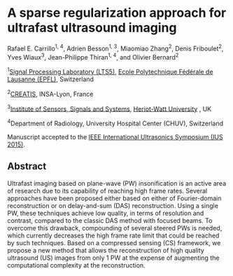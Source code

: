 # A sparse regularization approach for ultrafast ultrasound imaging
[Ecole Polytechnique Fédérale de Lausanne (EPFL)]: http://www.epfl.ch/
[Signal Processing Laboratory (LTS5)]: http://lts5www.epfl.ch
[CREATIS]:https://www.creatis.insa-lyon.fr/site7/fr
[IEEE International Ultrasonics Symposium (IUS 2015)]: http://ewh.ieee.org/conf/ius/ius_2015/
[Institute of Sensors, Signals and Systems]: https://www.hw.ac.uk/schools/engineering-physical-sciences/institutes/sensors-signals-systems/basp.htm
[Heriot-Watt University]:https://www.hw.ac.uk/


Rafael E. Carrillo<sup>1, 4</sup>, Adrien Besson<sup>1, 3</sup>, Miaomiao Zhang<sup>2</sup>, Denis Friboulet<sup>2</sup>, Yves Wiaux<sup>3</sup>, Jean-Philippe Thiran<sup>1, 4</sup>, and Olivier Bernard<sup>2</sup>

<sup>1</sup>[Signal Processing Laboratory (LTS5)], [Ecole Polytechnique Fédérale de Lausanne (EPFL)], Switzerland

<sup>2</sup>[CREATIS], INSA-Lyon, France

<sup>3</sup>[Institute of Sensors, Signals and Systems], [Heriot-Watt University] , UK

<sup>4</sup>Department of Radiology, University Hospital Center (CHUV), Switzerland

Manuscript accepted to the [IEEE International Ultrasonics Symposium (IUS 2015)].

## Abstract
Ultrafast imaging based on plane-wave (PW) insonification is an active area of research due to its capability of reaching high frame rates. Several approaches have been proposed either based on either of Fourier-domain reconstruction or on delay-and-sum (DAS) reconstruction. Using a single PW, these techniques achieve low quality, in terms of resolution and contrast, compared to the classic DAS method with focused beams. To overcome this drawback, compounding of several steered PWs is needed, which currently decreases the high frame rate limit that could be reached by such techniques. Based on a compressed sensing (CS) framework, we propose a new method that allows the reconstruction of high quality ultrasound (US) images from only 1 PW at the expense of augmenting the computational complexity at the reconstruction.
